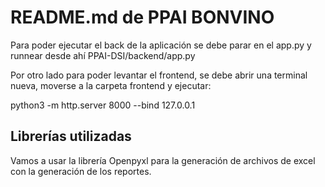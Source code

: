 <h1>README.md de PPAI BONVINO</h1>
<p>Para poder ejecutar el back de la aplicación se debe parar en el app.py y runnear desde ahí PPAI-DSI/backend/app.py</p>



<p>Por otro lado para poder levantar el frontend, se debe abrir una terminal nueva, moverse a la carpeta frontend y ejecutar:</p>
<p>python3 -m http.server 8000 --bind 127.0.0.1</p>
<h2>Librerías utilizadas</h2>
<p>Vamos a usar la librería Openpyxl para la generación de archivos de excel con la generación de los reportes.</p>